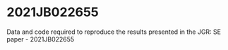 # 2021JB022655
Data and code required to reproduce the results presented in the JGR: SE paper - 2021JB022655
